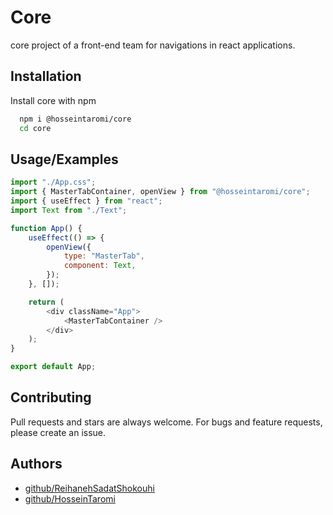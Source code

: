 # Core

core project of a front-end team for navigations in react applications.

## Installation

Install core with npm

```bash
  npm i @hosseintaromi/core
  cd core
```

## Usage/Examples

```javascript
import "./App.css";
import { MasterTabContainer, openView } from "@hosseintaromi/core";
import { useEffect } from "react";
import Text from "./Text";

function App() {
	useEffect(() => {
		openView({
			type: "MasterTab",
			component: Text,
		});
	}, []);

	return (
		<div className="App">
			<MasterTabContainer />
		</div>
	);
}

export default App;
```

## Contributing

Pull requests and stars are always welcome. For bugs and feature requests, please create an issue.

## Authors

-   [github/ReihanehSadatShokouhi](https://github.com/sr-ssh)
-   [github/HosseinTaromi](https://github.com/hosseintaromi)
